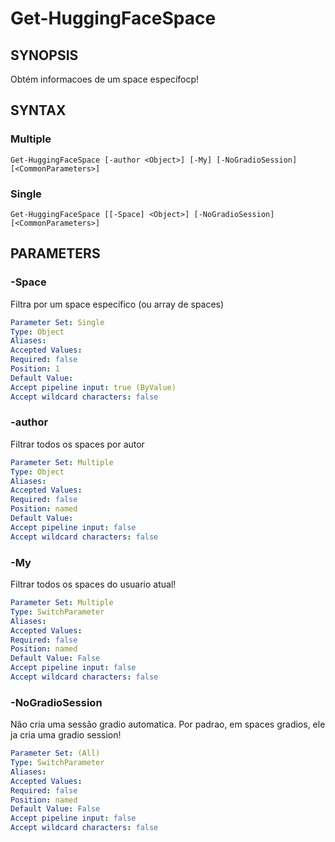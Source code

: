 ﻿---
external help file: powershai-help.xml
schema: 2.0.0
powershai: true
---

# Get-HuggingFaceSpace

## SYNOPSIS <!--!= @#Synop !-->
Obtém informacoes de um space específocp!

## SYNTAX <!--!= @#Syntax !-->

### Multiple
```
Get-HuggingFaceSpace [-author <Object>] [-My] [-NoGradioSession] [<CommonParameters>]
```

### Single
```
Get-HuggingFaceSpace [[-Space] <Object>] [-NoGradioSession] [<CommonParameters>]
```

## PARAMETERS <!--!= @#Params !-->

### -Space
Filtra por um space especifico (ou array de spaces)

```yml
Parameter Set: Single
Type: Object
Aliases: 
Accepted Values: 
Required: false
Position: 1
Default Value: 
Accept pipeline input: true (ByValue)
Accept wildcard characters: false
```

### -author
Filtrar todos os spaces por autor

```yml
Parameter Set: Multiple
Type: Object
Aliases: 
Accepted Values: 
Required: false
Position: named
Default Value: 
Accept pipeline input: false
Accept wildcard characters: false
```

### -My
Filtrar todos os spaces do usuario atual!

```yml
Parameter Set: Multiple
Type: SwitchParameter
Aliases: 
Accepted Values: 
Required: false
Position: named
Default Value: False
Accept pipeline input: false
Accept wildcard characters: false
```

### -NoGradioSession
Não cria uma sessão gradio automatica.
Por padrao, em spaces gradios, ele ja cria uma gradio session!

```yml
Parameter Set: (All)
Type: SwitchParameter
Aliases: 
Accepted Values: 
Required: false
Position: named
Default Value: False
Accept pipeline input: false
Accept wildcard characters: false
```